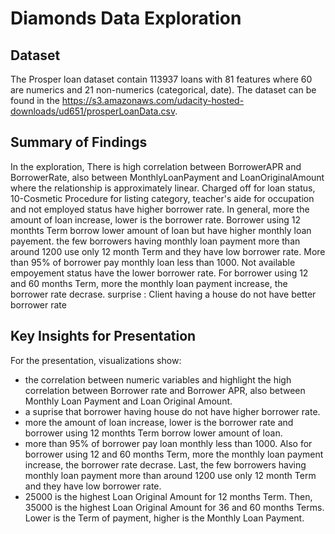 # Diamonds Data Exploration

## Dataset

The Prosper loan dataset contain 113937 loans with 81 features where 60 are numerics and 21 non-numerics (categorical, date). The dataset can be found in the https://s3.amazonaws.com/udacity-hosted-downloads/ud651/prosperLoanData.csv.


## Summary of Findings

In the exploration, There is high correlation between BorrowerAPR and BorrowerRate, also between MonthlyLoanPayment and LoanOriginalAmount where the relationship is approximately linear. 
Charged off for loan status, 10-Cosmetic Procedure for listing category, teacher's aide for occupation and not employed status have higher borrower rate.
In general, more the amount of loan increase, lower is the borrower rate.
Borrower using 12 monthts Term borrow lower amount of loan but have higher monthly loan payement.
the few borrowers having monthly loan payment more than around 1200 use only 12 month Term and they have low borrower rate.
More than 95% of borrower pay monthly loan less than 1000.
Not available empoyement status have the lower borrower rate.
For borrower using 12 and 60 months Term, more the monthly loan payment increase, the borrower rate decrase.
surprise : Client having a house do not have better borrower rate

## Key Insights for Presentation

For the presentation, visualizations show:
-  the correlation between numeric variables and highlight the high correlation between Borrower rate and Borrower APR, also between Monthly Loan Payment and Loan Original Amount.
- a suprise that borrower having house do not have higher borrower rate.
- more the amount of loan increase, lower is the borrower rate and borrower using 12 monthts Term borrow lower amount of loan.
- more than 95% of borrower pay loan monthly less than 1000. Also for borrower using 12 and 60 months Term, more the monthly loan payment increase, the borrower rate decrase. Last, the few borrowers having monthly loan payment more than around 1200 use only 12 month Term and they have low borrower rate.
- 25000 is the highest Loan Original Amount for 12 months Term. Then, 35000 is the highest Loan Original Amount for 36 and 60 months Terms. Lower is the Term of payment, higher is the Monthly Loan Payment.